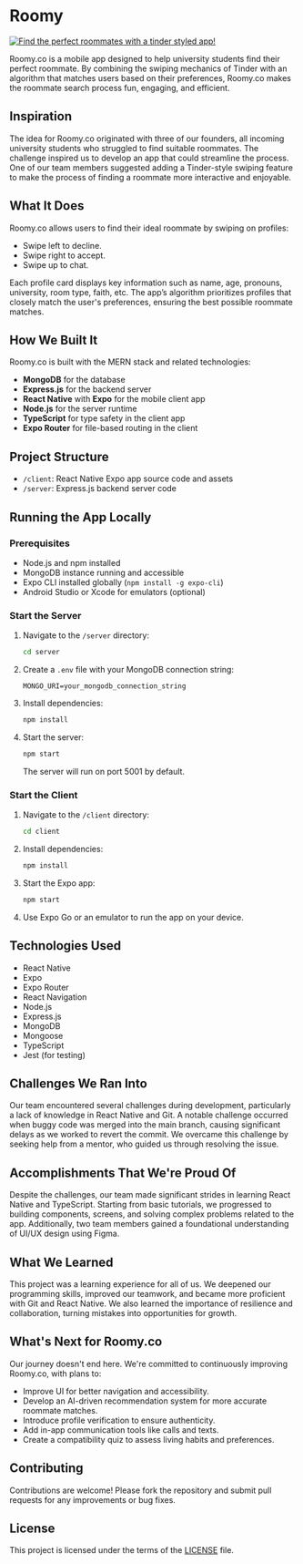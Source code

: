 # Roomy

[![Find the perfect roommates with a tinder styled app!](https://ytcards.demolab.com/?id=4WEibEsgpv4&title=Find+the+perfect+roommates+with+a+tinder+styled+app!&lang=en&timestamp=1636628400&background_color=%230d1117&title_color=%23ffffff&stats_color=%23dedede&max_title_lines=1&width=500&border_radius=5&duration=436 "Find the perfect roommates with a tinder styled app!")](https://www.youtube.com/watch?v=4WEibEsgpv4)


Roomy.co is a mobile app designed to help university students find their perfect roommate. By combining the swiping mechanics of Tinder with an algorithm that matches users based on their preferences, Roomy.co makes the roommate search process fun, engaging, and efficient.

## Inspiration

The idea for Roomy.co originated with three of our founders, all incoming university students who struggled to find suitable roommates. The challenge inspired us to develop an app that could streamline the process. One of our team members suggested adding a Tinder-style swiping feature to make the process of finding a roommate more interactive and enjoyable.

## What It Does

Roomy.co allows users to find their ideal roommate by swiping on profiles:

- Swipe left to decline.
- Swipe right to accept.
- Swipe up to chat.

Each profile card displays key information such as name, age, pronouns, university, room type, faith, etc. The app’s algorithm prioritizes profiles that closely match the user's preferences, ensuring the best possible roommate matches.

## How We Built It

Roomy.co is built with the MERN stack and related technologies:

- **MongoDB** for the database
- **Express.js** for the backend server
- **React Native** with **Expo** for the mobile client app
- **Node.js** for the server runtime
- **TypeScript** for type safety in the client app
- **Expo Router** for file-based routing in the client

## Project Structure

- `/client`: React Native Expo app source code and assets
- `/server`: Express.js backend server code

## Running the App Locally

### Prerequisites

- Node.js and npm installed
- MongoDB instance running and accessible
- Expo CLI installed globally (`npm install -g expo-cli`)
- Android Studio or Xcode for emulators (optional)

### Start the Server

1. Navigate to the `/server` directory:
   ```bash
   cd server
   ```
2. Create a `.env` file with your MongoDB connection string:
   ```
   MONGO_URI=your_mongodb_connection_string
   ```
3. Install dependencies:
   ```bash
   npm install
   ```
4. Start the server:
   ```bash
   npm start
   ```
   The server will run on port 5001 by default.

### Start the Client

1. Navigate to the `/client` directory:
   ```bash
   cd client
   ```
2. Install dependencies:
   ```bash
   npm install
   ```
3. Start the Expo app:
   ```bash
   npm start
   ```
4. Use Expo Go or an emulator to run the app on your device.

## Technologies Used

- React Native
- Expo
- Expo Router
- React Navigation
- Node.js
- Express.js
- MongoDB
- Mongoose
- TypeScript
- Jest (for testing)

## Challenges We Ran Into

Our team encountered several challenges during development, particularly a lack of knowledge in React Native and Git. A notable challenge occurred when buggy code was merged into the main branch, causing significant delays as we worked to revert the commit. We overcame this challenge by seeking help from a mentor, who guided us through resolving the issue.

## Accomplishments That We're Proud Of

Despite the challenges, our team made significant strides in learning React Native and TypeScript. Starting from basic tutorials, we progressed to building components, screens, and solving complex problems related to the app. Additionally, two team members gained a foundational understanding of UI/UX design using Figma.

## What We Learned

This project was a learning experience for all of us. We deepened our programming skills, improved our teamwork, and became more proficient with Git and React Native. We also learned the importance of resilience and collaboration, turning mistakes into opportunities for growth.

## What's Next for Roomy.co

Our journey doesn't end here. We're committed to continuously improving Roomy.co, with plans to:

- Improve UI for better navigation and accessibility.
- Develop an AI-driven recommendation system for more accurate roommate matches.
- Introduce profile verification to ensure authenticity.
- Add in-app communication tools like calls and texts.
- Create a compatibility quiz to assess living habits and preferences.

## Contributing

Contributions are welcome! Please fork the repository and submit pull requests for any improvements or bug fixes.

## License

This project is licensed under the terms of the [LICENSE](LICENSE) file.

